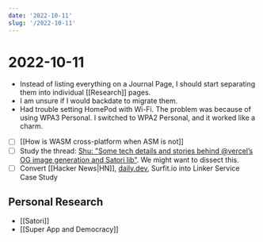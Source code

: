 ```yaml
---
date: '2022-10-11'
slug: '/2022-10-11'
---
```


# 2022-10-11

- Instead of listing everything on a Journal Page, I should start separating them into individual [[Research]] pages.
- I am unsure if I would backdate to migrate them.
- Had trouble setting HomePod with Wi-Fi. The problem was because of using WPA3 Personal. I switched to WPA2 Personal, and it worked like a charm.
- [ ] [[How is WASM cross-platform when ASM is not]]
- [ ] Study the thread: [Shu: "Some tech details and stories behind @vercel’s OG image generation and Satori lib"](https://twitter.com/shuding_/status/1579607964549513217). We might want to dissect this.
- [ ] Convert [[Hacker News|HN]], [daily.dev](https://app.daily.dev/), Surfit.io into Linker Service Case Study

## Personal Research

- [[Satori]]
- [[Super App and Democracy]]
